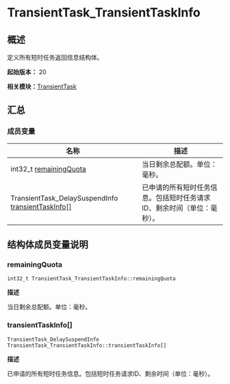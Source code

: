 # TransientTask_TransientTaskInfo


## 概述

定义所有短时任务返回信息结构体。

**起始版本：** 20

**相关模块：**[TransientTask](_transient_task.md)


## 汇总


### 成员变量

| 名称                                                                                             | 描述             | 
|------------------------------------------------------------------------------------------------|----------------|
| int32_t [remainingQuota](#remainingquota)                                                      | 当日剩余总配额。单位：毫秒。 | 
| TransientTask_DelaySuspendInfo [transientTaskInfo[]](#transienttaskinfo) | 已申请的所有短时任务信息。包括短时任务请求ID、剩余时间（单位：毫秒）。   | 


## 结构体成员变量说明


### remainingQuota

```
int32_t TransientTask_TransientTaskInfo::remainingQuota
```
**描述**

当日剩余总配额。单位：毫秒。


### transientTaskInfo[]

```
TransientTask_DelaySuspendInfo TransientTask_TransientTaskInfo::transientTaskInfo[]
```
**描述**

已申请的所有短时任务信息。包括短时任务请求ID、剩余时间（单位：毫秒）。
